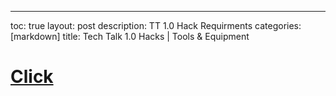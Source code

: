 ---
toc: true
layout: post
description: TT 1.0 Hack Requirments
categories: [markdown]
title: Tech Talk 1.0 Hacks | Tools & Equipment

# [Click](https://tinyurl.com/mt3wm47f)
